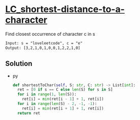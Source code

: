 # [LC_shortest-distance-to-a-character](https://leetcode.com/problems/shortest-distance-to-a-character)

Find closest occurrence of character c in s

```txt
Input: s = "loveleetcode", c = "e"
Output: [3,2,1,0,1,0,0,1,2,2,1,0]
```

## Solution

* py

  ```py
  def shortestToChar(self, S: str, C: str) -> List[int]:
    ret = [0 if s == C else len(S) for s in S]
    for i in range(1, len(S)):
      ret[i] = min(ret[i - 1] + 1, ret[i])
    for i in range(len(S) - 2, -1, -1):
      ret[i] = min(ret[i + 1] + 1, ret[i])
    return ret
  ```
